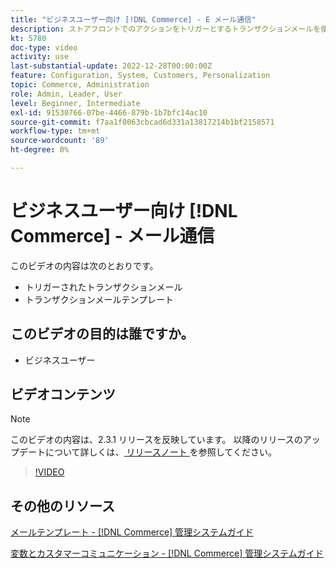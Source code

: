 ```yaml
---
title: "ビジネスユーザー向け [!DNL Commerce] - E メール通信"
description: ストアフロントでのアクションをトリガーとするトランザクションメールを使用して、顧客とコミュニケーションを取ります。 ストアのメールテンプレートをカスタマイズおよび設定します。
kt: 5780
doc-type: video
activity: use
last-substantial-update: 2022-12-28T00:00:00Z
feature: Configuration, System, Customers, Personalization
topic: Commerce, Administration
role: Admin, Leader, User
level: Beginner, Intermediate
exl-id: 91530766-07be-4466-879b-1b7bfc14ac10
source-git-commit: f7aa1f0063cbcad6d331a13817214b1bf2158571
workflow-type: tm+mt
source-wordcount: '89'
ht-degree: 0%

---
```


# ビジネスユーザー向け [!DNL Commerce] - メール通信

このビデオの内容は次のとおりです。

- トリガーされたトランザクションメール
- トランザクションメールテンプレート

## このビデオの目的は誰ですか。

- ビジネスユーザー

## ビデオコンテンツ

>[!NOTE]
>
>このビデオの内容は、2.3.1 リリースを反映しています。 以降のリリースのアップデートについて詳しくは、[ リリースノート ](https://experienceleague.adobe.com/docs/commerce-operations/release/notes/overview.html?lang=ja) を参照してください。

>[!VIDEO](https://video.tv.adobe.com/v/36190?quality=12&learn=on)

## その他のリソース

[ メールテンプレート - [!DNL Commerce]  管理システムガイド ](https://experienceleague.adobe.com/docs/commerce-admin/systems/communications/email-templates.html?lang=ja)

[ 変数とカスタマーコミュニケーション - [!DNL Commerce]  管理システムガイド ](https://experienceleague.adobe.com/docs/commerce-admin/systems/introduction.html?lang=ja#variables-and-customer-communications)
